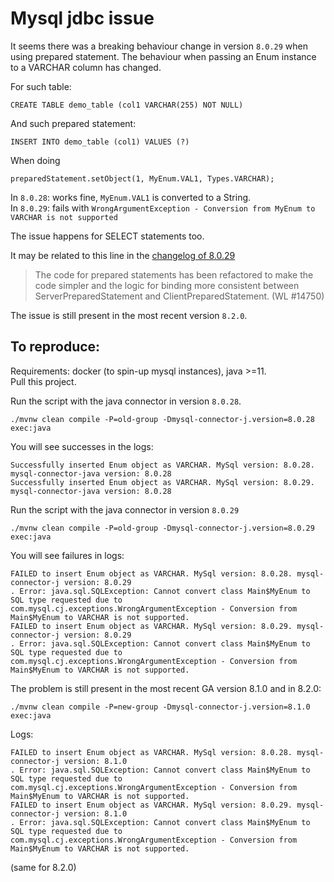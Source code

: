 # Mysql jdbc issue

It seems there was a breaking behaviour change in version `8.0.29` when using prepared 
statement. The behaviour when passing an Enum instance to a VARCHAR column has changed.

For such table:
```
CREATE TABLE demo_table (col1 VARCHAR(255) NOT NULL)
```
And such prepared statement:
```
INSERT INTO demo_table (col1) VALUES (?)
```

When doing
```
preparedStatement.setObject(1, MyEnum.VAL1, Types.VARCHAR);
```

In `8.0.28`: works fine, `MyEnum.VAL1` is converted to a String.  
In `8.0.29`: fails with `WrongArgumentException - Conversion from MyEnum to VARCHAR is not supported`  

The issue happens for SELECT statements too.

It may be related to this line in the [changelog of 8.0.29](https://dev.mysql.com/doc/relnotes/connector-j/8.0/en/news-8-0-29.html)
> The code for prepared statements has been refactored to make the code simpler and the logic for binding more consistent between ServerPreparedStatement and ClientPreparedStatement. (WL #14750)

The issue is still present in the most recent version `8.2.0`.

## To reproduce:
Requirements: docker (to spin-up mysql instances), java >=11.  
Pull this project. 

Run the script with the java connector in version `8.0.28`.
```
./mvnw clean compile -P=old-group -Dmysql-connector-j.version=8.0.28 exec:java
```
You will see successes in the logs:
```
Successfully inserted Enum object as VARCHAR. MySql version: 8.0.28. mysql-connector-java version: 8.0.28
Successfully inserted Enum object as VARCHAR. MySql version: 8.0.29. mysql-connector-java version: 8.0.28
```

Run the script with the java connector in version `8.0.29`
```
./mvnw clean compile -P=old-group -Dmysql-connector-j.version=8.0.29 exec:java
```

You will see failures in logs:
```
FAILED to insert Enum object as VARCHAR. MySql version: 8.0.28. mysql-connector-j version: 8.0.29
. Error: java.sql.SQLException: Cannot convert class Main$MyEnum to SQL type requested due to com.mysql.cj.exceptions.WrongArgumentException - Conversion from Main$MyEnum to VARCHAR is not supported.
FAILED to insert Enum object as VARCHAR. MySql version: 8.0.29. mysql-connector-j version: 8.0.29
. Error: java.sql.SQLException: Cannot convert class Main$MyEnum to SQL type requested due to com.mysql.cj.exceptions.WrongArgumentException - Conversion from Main$MyEnum to VARCHAR is not supported.
```
The problem is still present in the most recent GA version 8.1.0 and in 8.2.0:
```
./mvnw clean compile -P=new-group -Dmysql-connector-j.version=8.1.0 exec:java
```
Logs:
```
FAILED to insert Enum object as VARCHAR. MySql version: 8.0.28. mysql-connector-j version: 8.1.0
. Error: java.sql.SQLException: Cannot convert class Main$MyEnum to SQL type requested due to com.mysql.cj.exceptions.WrongArgumentException - Conversion from Main$MyEnum to VARCHAR is not supported.
FAILED to insert Enum object as VARCHAR. MySql version: 8.0.29. mysql-connector-j version: 8.1.0
. Error: java.sql.SQLException: Cannot convert class Main$MyEnum to SQL type requested due to com.mysql.cj.exceptions.WrongArgumentException - Conversion from Main$MyEnum to VARCHAR is not supported.
```
(same for 8.2.0)
